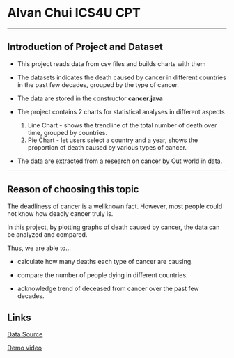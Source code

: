 # Alvan Chui ICS4U CPT

---

## Introduction of Project and Dataset

* This project reads data from csv files and builds charts with them

* The datasets indicates the death caused by cancer in different countries in the past few decades, grouped by the type of cancer.

* The data are stored in the constructor **cancer.java**

* The project contains 2 charts for statistical analyses in different aspects
    1. Line Chart - shows the trendline of the total number of death over time, grouped by countries.
    2. Pie Chart - let users select a country and a year, shows the proportion of death caused by various types of cancer.

* The data are extracted from a research on cancer by Out world in data.

---

## Reason of choosing this topic

The deadliness of cancer is a wellknown fact. However, most people could not know how deadly cancer truly is.

In this project, by plotting graphs of death caused by cancer, the data can be analyzed and compared.

Thus, we are able to...

* calculate how many deaths each type of cancer are causing.

* compare the number of people dying in different countries.

* acknowledge trend of deceased from cancer over the past few decades.

## Links

[Data Source](https://ourworldindata.org/how-many-people-in-the-world-die-from-cancer)

[Demo video](https://drive.google.com/file/d/1exhSJc0GbhBTsPuu1P4DLoFOtZI8jdEk/view?usp=sharing)